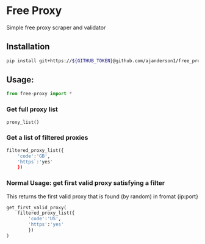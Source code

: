 # Free Proxy

Simple free proxy scraper and validator

## Installation
```bash
pip install git+https://${GITHUB_TOKEN}@github.com/ajanderson1/free_proxy -vvv
```

## Usage:
```python
from free-proxy import *
```

### Get full proxy list
```python
proxy_list()
```

### Get a list of filtered proxies
```python
filtered_proxy_list({
    'code':'GB', 
    'https`:'yes'
    })
```

### Normal Usage: get first valid proxy satisfying a filter
This returns the first valid proxy that is found (by random) in fromat {ip:port}
```python
get_first_valid_proxy(
    filtered_proxy_list({
        'code':'US', 
        'https':'yes'
        })
)
```


